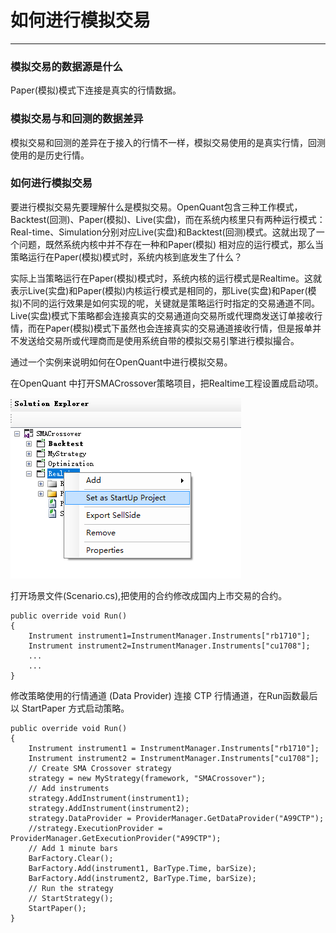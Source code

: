 # 如何进行模拟交易

---

###  模拟交易的数据源是什么

 Paper\(模拟\)模式下连接是真实的行情数据。

###  模拟交易与和回测的数据差异

 模拟交易和回测的差异在于接入的行情不一样，模拟交易使用的是真实行情，回测使用的是历史行情。

### 如何进行模拟交易

要进行模拟交易先要理解什么是模拟交易。OpenQuant包含三种工作模式，Backtest\(回测\)、Paper\(模拟\)、Live\(实盘\)，而在系统内核里只有两种运行模式：Real-time、Simulation分别对应Live\(实盘\)和Backtest\(回测\)模式。这就出现了一个问题，既然系统内核中并不存在一种和Paper\(模拟\) 相对应的运行模式，那么当策略运行在Paper\(模拟\)模式时，系统内核到底发生了什么？

实际上当策略运行在Paper\(模拟\)模式时，系统内核的运行模式是Realtime。这就表示Live\(实盘\)和Paper\(模拟\)内核运行模式是相同的，那Live\(实盘\)和Paper\(模拟\)不同的运行效果是如何实现的呢，关键就是策略运行时指定的交易通道不同。Live\(实盘\)模式下策略都会连接真实的交易通道向交易所或代理商发送订单接收行情，而在Paper\(模拟\)模式下虽然也会连接真实的交易通道接收行情，但是报单并不发送给交易所或代理商而是使用系统自带的模拟交易引擎进行模拟撮合。

通过一个实例来说明如何在OpenQuant中进行模拟交易。

在OpenQuant 中打开SMACrossover策略项目，把Realtime工程设置成启动项。

![](/assets/simulated_trading01.png)

打开场景文件\(Scenario.cs\),把使用的合约修改成国内上市交易的合约。

```
public override void Run()
{
    Instrument instrument1=InstrumentManager.Instruments["rb1710"];
    Instrument instrument2=InstrumentManager.Instruments["cu1708"];
    ...
    ...
}
```

修改策略使用的行情通道 \(Data Provider\) 连接 CTP 行情通道，在Run函数最后以 StartPaper 方式启动策略。

```
public override void Run()
{
    Instrument instrument1 = InstrumentManager.Instruments["rb1710"];
    Instrument instrument2 = InstrumentManager.Instruments["cu1708"];
    // Create SMA Crossover strategy
    strategy = new MyStrategy(framework, "SMACrossover");
    // Add instruments
    strategy.AddInstrument(instrument1);
    strategy.AddInstrument(instrument2);
    strategy.DataProvider = ProviderManager.GetDataProvider("A99CTP");
    //strategy.ExecutionProvider = ProviderManager.GetExecutionProvider("A99CTP");
    // Add 1 minute bars
    BarFactory.Clear();
    BarFactory.Add(instrument1, BarType.Time, barSize);
    BarFactory.Add(instrument2, BarType.Time, barSize);
    // Run the strategy
    // StartStrategy();
    StartPaper();
}
```



